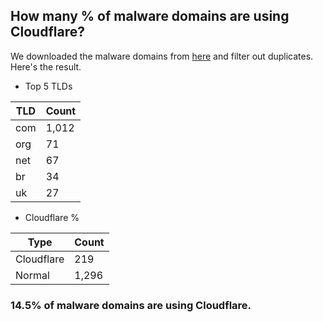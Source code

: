 ## How many % of malware domains are using Cloudflare?


We downloaded the malware domains from [here](https://urlhaus.abuse.ch) and filter out duplicates.
Here's the result.


[//]: # (start replacement)


- Top 5 TLDs

| TLD | Count |
| --- | --- |
| com | 1,012 |
| org | 71 |
| net | 67 |
| br | 34 |
| uk | 27 |


- Cloudflare %

| Type | Count |
| --- | --- |
| Cloudflare | 219 |
| Normal | 1,296 |


### 14.5% of malware domains are using Cloudflare.